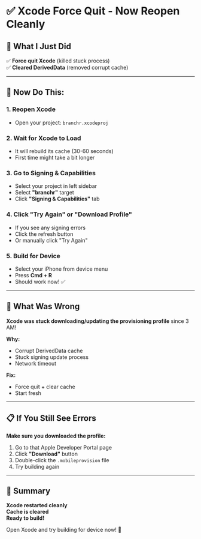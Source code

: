 # ✅ Xcode Force Quit - Now Reopen Cleanly

## 🎉 What I Just Did

✅ **Force quit Xcode** (killed stuck process)  
✅ **Cleared DerivedData** (removed corrupt cache)

---

## 🚀 Now Do This:

### **1. Reopen Xcode**

- Open your project: `branchr.xcodeproj`

### **2. Wait for Xcode to Load**

- It will rebuild its cache (30-60 seconds)
- First time might take a bit longer

### **3. Go to Signing & Capabilities**

- Select your project in left sidebar
- Select **"branchr"** target
- Click **"Signing & Capabilities"** tab

### **4. Click "Try Again" or "Download Profile"**

- If you see any signing errors
- Click the refresh button
- Or manually click "Try Again"

### **5. Build for Device**

- Select your iPhone from device menu
- Press **Cmd + R**
- Should work now! ✅

---

## 🎯 What Was Wrong

**Xcode was stuck downloading/updating the provisioning profile** since 3 AM!

**Why:**
- Corrupt DerivedData cache
- Stuck signing update process
- Network timeout

**Fix:**
- Force quit + clear cache
- Start fresh

---

## 📋 If You Still See Errors

**Make sure you downloaded the profile:**
1. Go to that Apple Developer Portal page
2. Click **"Download"** button
3. Double-click the `.mobileprovision` file
4. Try building again

---

## 🎉 Summary

**Xcode restarted cleanly**  
**Cache is cleared**  
**Ready to build!**

Open Xcode and try building for device now! 🚀

